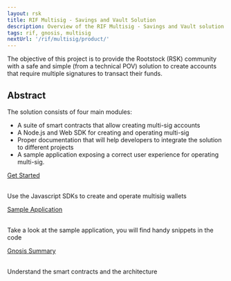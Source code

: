 ```yaml
---
layout: rsk
title: RIF Multisig - Savings and Vault Solution
description: Overview of the RIF Multisig - Savings and Vault solution
tags: rif, gnosis, multisig
nextUrl: '/rif/multisig/product/'
---
```



The objective of this project is to provide the Rootstock (RSK) community with a safe and simple (from a technical POV) solution to create accounts that require multiple signatures to transact their funds.

## Abstract

The solution consists of four main modules:

* A suite of smart contracts that allow creating multi-sig accounts
* A Node.js and Web SDK for creating and operating multi-sig
* Proper documentation that will help developers to integrate the solution to different projects
* A sample application exposing a correct user experience for operating multi-sig.


<div class="container the-stack">
  <div class="row rif_blue_text">
    <div class="col">
      <div class="rns-index-box">
        <a href="sdk">Get Started</a>
        <br />
        <br />
        <p>Use the Javascript SDKs to create and operate multisig wallets</p>
      </div>
    </div>
    <div class="col">
      <div class="rns-index-box">
        <a href="https://sample-app-multisig.rifos.org/" rel="noopener" >Sample Application</a>
        <br />
        <br />
        <p>Take a look at the sample application, you will find handy snippets in the code</p>
      </div>
    </div>
    <div class="col">
      <div class="rns-index-box">
        <a href="gnosis-summary">Gnosis Summary</a>
        <br />
        <br />
        <p>Understand the smart contracts and the architecture</p>
      </div>
    </div>
  </div>
</div>
